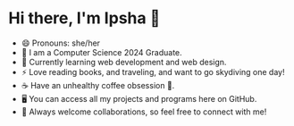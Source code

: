 # Hi there, I'm Ipsha 👋


* 😄 Pronouns: she/her
* :book: I am a Computer Science 2024 Graduate.
* 🌱 Currently learning web development and web design.
* ⚡ Love reading books, and traveling, and want to go skydiving one day!
* ☕ Have an unhealthy coffee obsession 🤷.
* 🖥 You can access all my projects and programs here on GitHub.
* 💬 Always welcome collaborations, so feel free to connect with me!


          
